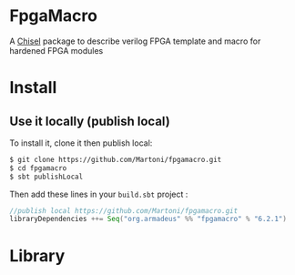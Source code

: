 # FpgaMacro
A [Chisel](https://www.chisel-lang.org/) package to describe verilog FPGA template and macro for hardened FPGA modules

# Install

## Use it locally (publish local)

To install it, clone it then publish local:
```bash
$ git clone https://github.com/Martoni/fpgamacro.git
$ cd fpgamacro
$ sbt publishLocal
```
Then add these lines in your `build.sbt` project :
```scala
//publish local https://github.com/Martoni/fpgamacro.git
libraryDependencies ++= Seq("org.armadeus" %% "fpgamacro" % "6.2.1")
```

# Library

